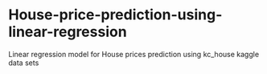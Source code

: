 # House-price-prediction-using-linear-regression
Linear regression model for House prices prediction using kc_house kaggle data sets 
